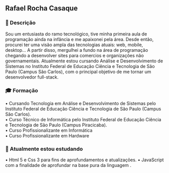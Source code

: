 <h2> Rafael Rocha Casaque </h2>

<h3> 💬 Descrição </h3>

Sou um entusiasta do ramo tecnológico, tive minha primeira aula de programação ainda na infância e me apaixonei pela área. Desde então, procurei ter uma visão ampla das tecnologias atuais: web, mobile, desktop... A partir disso, mergulhei a fundo na área de programação chegando a desenvolver sites para comercios e organizações não governamentais. Atualmente estou cursando Análise e Desenvolvimento de Sistemas no Instituto Federal de Educação Ciência e Tecnologia de São Paulo (Campus São Carlos), com o principal objetivo de me tornar um desenvolvedor full-stack.

<h3>🎓 Formação </h3> 
• Cursando Tecnologia em Análise e Desenvolvimento de Sistemas pelo Instituto Federal de Educação Ciência e Tecnologia de São Paulo (Campus São Carlos).
<br>
• Curso Técnico de Informática pelo Instituto Federal de Educação Ciência e Tecnologia de São Paulo (Campus Piracicaba).
<br>
• Curso Profissionalizante em Informática 
<br>
• Curso Profissionalizante em Hardware

<h3> 🌱 Atualmente estou estudando </h3>

• Html 5 e Css 3 para fins de aprofundamentos e atualizações.
• JavaScript com a finalidade de aprofundar na base pura da linguagem .






<!--
**Rafael-Casaque/Rafael-Casaque** is a ✨ _special_ ✨ repository because its `README.md` (this file) appears on your GitHub profile.

Here are some ideas to get you started:

- 🔭 I’m currently working on ...
- 🌱 I’m currently learning ...
- 👯 I’m looking to collaborate on ...
- 🤔 I’m looking for help with ...
- 💬 Ask me about ...
- 📫 How to reach me: ...
- 😄 Pronouns: ...
- ⚡ Fun fact: ...
-->
